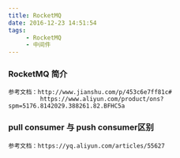 ```yaml
---
title: RocketMQ
date: 2016-12-23 14:51:54
tags:
     - RocketMQ
     - 中间件
---
```


### RocketMQ 简介

```
参考文档：http://www.jianshu.com/p/453c6e7ff81c#  
         https://www.aliyun.com/product/ons?spm=5176.8142029.388261.82.BFHC5a
```

### pull consumer 与 push consumer区别

```
参考文档：https://yq.aliyun.com/articles/55627
```

